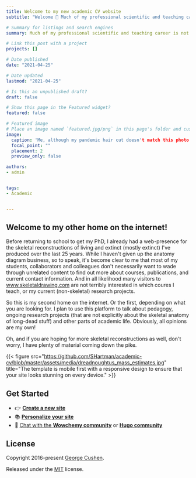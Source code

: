 ```yaml
---
title: Welcome to my new academic CV website
subtitle: "Welcome 👋 Much of my professional scientific and teaching career is not tied to the skeletal drawings I've produced over the last 25 years, so it seemed appropriate to create a separate site for my courses, academic CV, and research to live in."

# Summary for listings and search engines
summary: Much of my professional scientific and teaching career is not tied to the skeletal drawings I've produced over the last 25 years, so it seemed appropriate to create a separate site for my courses, academic CV, and research to live in.

# Link this post with a project
projects: []

# Date published
date: "2021-04-25"

# Date updated
lastmod: "2021-04-25"

# Is this an unpublished draft?
draft: false

# Show this page in the Featured widget?
featured: false

# Featured image
# Place an image named `featured.jpg/png` in this page's folder and customize its options here.
image:
  caption: 'Me, although my pandemic hair cut doesn't match this photo right now.'
  focal_point: ""
  placement: 2
  preview_only: false

authors:
- admin


tags:
- Academic


---
```


## Welcome to my other home on the internet!

Before returning to school to get my PhD, I already had a web-presence for the skeletal reconstructions of living and extinct (mostly extinct) I've produced over the last 25 years. While I haven't given up the anatomy diagram business, so to speak, it's become clear to me that most of my students, collaborators and colleagues don't necessarily want to wade through unrelated content to find out more about courses, publications, and current contact information. And in all likelihood many visitors to www.skeletaldrawing.com are not terribly interested in which coures I teach, or my current (non-skeletal) research projects.

So this is my second home on the internet. Or the first, depending on what you are looking for. I plan to use this platform to talk about pedagogy, ongoing research projects (that are not explicitly about the skeletal anatomy of long-dead stuff) and other parts of academic life. Obviously, all opinions are my own!

Oh, and if you are hoping for more skeletal reconstructions as well, don't worry, I have plenty of material coming down the pike.

{{< figure src="https://github.com/SHartman/academic-cv/blob/master/assets/media/dreadnoughtus_mass_estimates.jpg" title="The template is mobile first with a responsive design to ensure that your site looks stunning on every device." >}}

## Get Started

- 👉 [**Create a new site**](https://wowchemy.com/templates/)
- 📚 [**Personalize your site**](https://wowchemy.com/docs/)
- 💬 [Chat with the **Wowchemy community**](https://discord.gg/z8wNYzb) or [**Hugo community**](https://discourse.gohugo.io)



## License

Copyright 2016-present [George Cushen](https://georgecushen.com).

Released under the [MIT](https://github.com/wowchemy/wowchemy-hugo-modules/blob/master/LICENSE.md) license.
